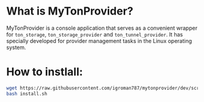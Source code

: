 # What is MyTonProvider?
MyTonProvider is a console application that serves as a convenient wrapper for `ton_storage`, `ton_storage_provider` and `ton_tunnel_provider`. It has specially developed for provider management tasks in the Linux operating system.

# How to instlall:
```bash
wget https://raw.githubusercontent.com/igroman787/mytonprovider/dev/scripts/install.sh
bash install.sh
```
